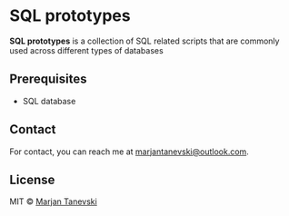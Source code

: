 # SQL prototypes
**SQL prototypes** is a collection of SQL related scripts that are commonly used across different types of databases

## Prerequisites
* SQL database

## Contact

For contact, you can reach me at [marjantanevski@outlook.com](marjantanevski@outlook.com).

## License

MIT © [Marjan Tanevski](marjantanevski@outlook.com)


